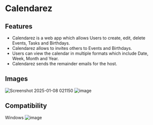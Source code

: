 # Calendarez

## Features
- Calendarez is a web app which allows Users to create, edit, delete Events, Tasks and Birthdays.
- Calendarez allows to invites others to Events and Birthdays.
- Users can view the calendar in multiple formats which include Date, Week, Month and Year.
- Calendarez sends the remainder emails for the host.

## Images
![Screenshot 2025-01-08 021150](https://github.com/user-attachments/assets/593971ef-f70f-42dc-b5e3-5ed212ac68e7)
![image](https://github.com/user-attachments/assets/c71f1dee-ff9d-454f-8b00-781d6c4ed7a5)

## Compatibility

Windows ![image](https://github.com/user-attachments/assets/e5ba7077-9991-4420-889b-6bf8f6523c8c)
